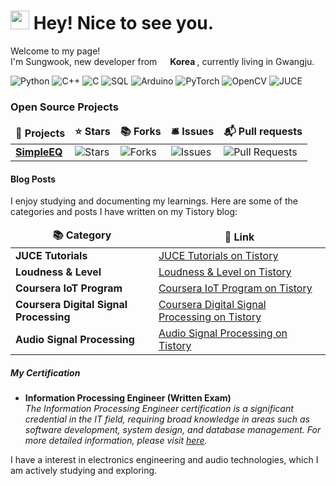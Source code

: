 <h1><img src="https://emojis.slackmojis.com/emojis/images/1531849430/4246/blob-sunglasses.gif?1531849430" width="30"/> Hey! Nice to see you.</h1>


<p>Welcome to my page! </br> I'm Sungwook, new developer from <img src="https://upload.wikimedia.org/wikipedia/commons/0/09/Flag_of_South_Korea.svg" width="13"/> <b> Korea </b>, currently living in Gwangju.

<p>
  <img alt="Python" src="https://img.shields.io/badge/-Python-3776AB?style=flat-square&logo=python&logoColor=white" />
  <img alt="C++" src="https://img.shields.io/badge/-C++-00599C?style=flat-square&logo=cplusplus&logoColor=white" />
  <img alt="C" src="https://img.shields.io/badge/-C-A8B9CC?style=flat-square&logo=c&logoColor=white" />
  <img alt="SQL" src="https://img.shields.io/badge/-SQL-003B57?style=flat-square&logo=sqlite&logoColor=white" />
  <img alt="Arduino" src="https://img.shields.io/badge/-Arduino-00979D?style=flat-square&logo=arduino&logoColor=white" />
  <img alt="PyTorch" src="https://img.shields.io/badge/-PyTorch-EE4C2C?style=flat-square&logo=pytorch&logoColor=white" />
  <img alt="OpenCV" src="https://img.shields.io/badge/-OpenCV-5C3EE8?style=flat-square&logo=opencv&logoColor=white" />  
  <img alt="JUCE" src="https://img.shields.io/badge/-JUCE-FF6347?style=flat-square&logo=juce&logoColor=white" />
</p>

<h3>Open Source Projects</h3>
<table>
  <thead align="center">
    <tr border: none;>
      <td><b>🎁 Projects</b></td>
      <td><b>⭐ Stars</b></td>
      <td><b>📚 Forks</b></td>
      <td><b>🛎 Issues</b></td>
      <td><b>📬 Pull requests</b></td>
    </tr>
  </thead>
  <tbody>
    <tr>
      <td><a href="https://github.com/rhksdnr24/SimpleEQ"><b>SimpleEQ</b></a></td>
      <td><img alt="Stars" src="https://img.shields.io/github/stars/rhksdnr24/SimpleEQ?style=flat-square&labelColor=343b41"/></td>
      <td><img alt="Forks" src="https://img.shields.io/github/forks/rhksdnr24/SimpleEQ?style=flat-square&labelColor=343b41"/></td>
      <td><img alt="Issues" src="https://img.shields.io/github/issues/rhksdnr24/SimpleEQ?style=flat-square&labelColor=343b41"/></td>
      <td><img alt="Pull Requests" src="https://img.shields.io/github/issues-pr/rhksdnr24/SimpleEQ?style=flat-square&labelColor=343b41"/></td>
    </tr>
  </tbody>
</table>

<h4> Blog Posts </h4>
<p>I enjoy studying and documenting my learnings. Here are some of the categories and posts I have written on my Tistory blog:</p>
<table>
  <thead align="center">
    <tr border: none;>
      <td><b>📚 Category</b></td>
      <td><b>🔗 Link</b></td>
    </tr>
  </thead>
  <tbody>
    <tr>
      <td><b>JUCE Tutorials</b></td>
      <td><a href="https://yomatozu.tistory.com/category/JUCE_YouTube_FreeCodeCamp.Org" target="_blank">JUCE Tutorials on Tistory</a></td>
    </tr>
    <tr>
      <td><b>Loudness & Level</b></td>
      <td><a href="https://yomatozu.tistory.com/category/Loudness%20%26%20Level" target="_blank">Loudness & Level on Tistory</a></td>
    </tr>
    <tr>
      <td><b>Coursera IoT Program</b></td>
      <td><a href="https://yomatozu.tistory.com/category/Coursera_IOT%20prgrogram" target="_blank">Coursera IoT Program on Tistory</a></td>
    </tr>
    <tr>
      <td><b>Coursera Digital Signal Processing</b></td>
      <td><a href="https://yomatozu.tistory.com/category/Coursera_Digital%20Signal%20Processing" target="_blank">Coursera Digital Signal Processing on Tistory</a></td>
    </tr>
    <tr>
      <td><b>Audio Signal Processing</b></td>
      <td><a href="https://yomatozu.tistory.com/category/Audio%20Signal%20Processing" target="_blank">Audio Signal Processing on Tistory</a></td>
    </tr>
  </tbody>
</table>

<h5>My Certification</h5>
<ul>
  <li><b>Information Processing Engineer (Written Exam)</b><br/>
    <i>The Information Processing Engineer certification is a significant credential in the IT field, requiring broad knowledge in areas such as software development, system design, and database management. For more detailed information, please visit <a href="https://namu.wiki/w/%EC%A0%95%EB%B3%B4%EC%B2%98%EB%A6%AC%EA%B8%B0%EC%82%AC" target="_blank">here</a>.</i></li>
</ul>

<p>I have a interest in electronics engineering and audio technologies, which I am actively studying and exploring.</p>
